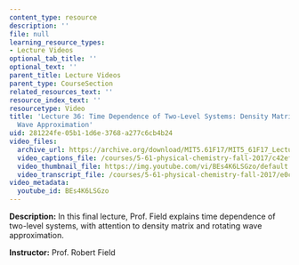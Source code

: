 ```yaml
---
content_type: resource
description: ''
file: null
learning_resource_types:
- Lecture Videos
optional_tab_title: ''
optional_text: ''
parent_title: Lecture Videos
parent_type: CourseSection
related_resources_text: ''
resource_index_text: ''
resourcetype: Video
title: 'Lecture 36: Time Dependence of Two-Level Systems: Density Matrix, Rotating
  Wave Approximation'
uid: 281224fe-05b1-1d6e-3768-a277c6cb4b24
video_files:
  archive_url: https://archive.org/download/MIT5.61F17/MIT5_61F17_Lecture_36_300k.mp4
  video_captions_file: /courses/5-61-physical-chemistry-fall-2017/c42ef1403ac353bfbedd5b2160559930_BEs4K6LSGzo.vtt
  video_thumbnail_file: https://img.youtube.com/vi/BEs4K6LSGzo/default.jpg
  video_transcript_file: /courses/5-61-physical-chemistry-fall-2017/e0cc7ccb868b496a2abdb74841125474_BEs4K6LSGzo.pdf
video_metadata:
  youtube_id: BEs4K6LSGzo
---
```


**Description:** In this final lecture, Prof. Field explains time dependence of two-level systems, with attention to density matrix and rotating wave approximation.

**Instructor:** Prof. Robert Field